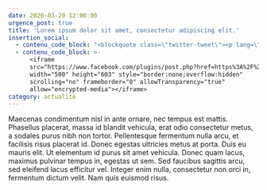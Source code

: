 ```yaml
---
date: 2020-03-20 12:00:00
urgence_post: true
title: 'Lorem ipsum dolor sit amet, consectetur adipiscing elit.'
insertion_social:
  - contenu_code_block: "<blockquote class=\"twitter-tweet\"><p lang=\"fr\" dir=\"ltr\">\U0001F699\U0001F69A\U0001F69B Plus de 5 véhicules professionnels ? Ces dispositifs de suivi de véhicules rencontrent un grand succès en France. Suivi de véhicules professionnels en temps réel par GPS. Gardez le contact avec votre équipe et vos véhicules.<a href=\"https://t.co/GJeYIdVEZV\">https://t.co/GJeYIdVEZV</a></p>&mdash; Expert Market (@ExpertMarket_FR) <a href=\"https://twitter.com/ExpertMarket_FR/status/1229733221643976704?ref_src=twsrc%5Etfw\">February 18, 2020</a></blockquote> <script async src=\"https://platform.twitter.com/widgets.js\" charset=\"utf-8\"></script>"
  - contenu_code_block: >-
      <iframe
      src="https://www.facebook.com/plugins/post.php?href=https%3A%2F%2Fwww.facebook.com%2Fspaofficiel%2Fposts%2F2998360086886670&width=500"
      width="500" height="603" style="border:none;overflow:hidden"
      scrolling="no" frameborder="0" allowTransparency="true"
      allow="encrypted-media"></iframe>
category: actualite
---
```


Maecenas condimentum nisl in ante ornare, nec tempus est mattis. Phasellus placerat, massa id blandit vehicula, erat odio consectetur metus, a sodales purus nibh non tortor. Pellentesque fermentum nulla arcu, et facilisis risus placerat id. Donec egestas ultricies metus at porta. Duis eu mauris elit. Ut elementum id purus sit amet vehicula. Donec quam lacus, maximus pulvinar tempus in, egestas ut sem. Sed faucibus sagittis arcu, sed eleifend lacus efficitur vel. Integer enim nulla, consectetur non orci in, fermentum dictum velit. Nam quis euismod risus.